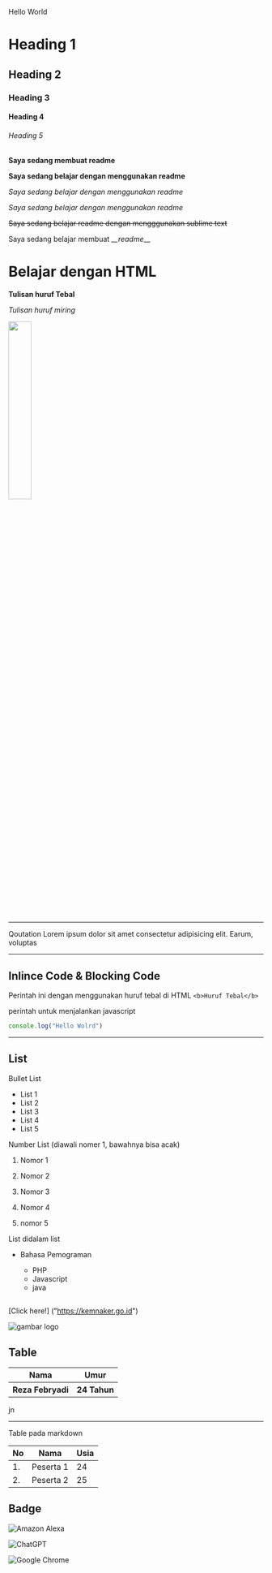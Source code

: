 Hello World

# Heading 1

## Heading 2

### Heading 3

#### Heading 4

###### Heading 5

<!-- Bold -->

<b>Saya sedang membuat readme</b>

<!-- Tulisan Bold -->

**Saya sedang belajar dengan menggunakan readme**

<!-- Italic -->

_Saya sedang belajar dengan menggunakan readme_

<!-- Tulisan miring -->

_Saya sedang belajar dengan menggunakan readme_

<!-- Tulisan Coretan -->

~~Saya sedang belajar readme dengan mengggunakan sublime text~~

<!-- Tulisan cetak miring readme -->

Saya sedang belajar membuat _\_\_readme_\_\_

<h1>Belajar dengan HTML</h1>

<b>Tulisan huruf Tebal</b>

<i>Tulisan huruf miring</i>

<img src="images/logo.jpg" 
style="width:30%" 
height="30%">

<hr>
Qoutation
Lorem ipsum dolor sit amet consectetur adipisicing elit. Earum, voluptas

<hr>

## Inlince Code & Blocking Code


Perintah ini dengan menggunakan huruf tebal di HTML `<b>Huruf Tebal</b>`


perintah untuk menjalankan javascript

```Javascript
console.log("Hello Wolrd")

```

<hr>

## List

Bullet List
- List 1
- List 2
- List 3
- List 4
- List 5

Number List
(diawali nomer 1, bawahnya bisa acak)

1. Nomor 1 

2. Nomor 2 

3. Nomor 3 

4. Nomor 4 

5. nomor 5

List didalam list

- Bahasa Pemograman

    - PHP
    - Javascript
    - java


##

[Click here!] ("https://kemnaker.go.id")

![gambar logo](images/logo.jpg)

## Table

<table>
<tr>
    <th>Nama</th>
    <th>Umur</th>
</tr>
<tr>
    <th>Reza Febryadi</th>
    <th>24 Tahun</th>
</tr>
</table>jn

<hr>

Table pada markdown

No | Nama | Usia
--- | --- | ---
1. | Peserta 1 | 24
2. | Peserta 2 | 25
   

## Badge

![Amazon Alexa](https://img.shields.io/badge/amazon%20alexa-52b5f7?style=for-the-badge&logo=amazon%20alexa&logoColor=white)

![ChatGPT](https://img.shields.io/badge/chatGPT-74aa9c?style=for-the-badge&logo=openai&logoColor=white)

![Google Chrome](https://img.shields.io/badge/Google%20Chrome-4285F4?style=for-the-badge&logo=GoogleChrome&logoColor=white)